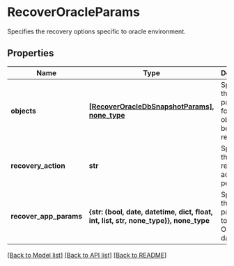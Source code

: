 # RecoverOracleParams

Specifies the recovery options specific to oracle environment.

## Properties
Name | Type | Description | Notes
------------ | ------------- | ------------- | -------------
**objects** | [**[RecoverOracleDbSnapshotParams], none_type**](RecoverOracleDbSnapshotParams.md) | Specifies the list of parameters for list of objects to be recovered. | 
**recovery_action** | **str** | Specifies the type of recover action to be performed. | 
**recover_app_params** | **{str: (bool, date, datetime, dict, float, int, list, str, none_type)}, none_type** | Specifies the parameters to recover Oracle databases. | [optional] 

[[Back to Model list]](../README.md#documentation-for-models) [[Back to API list]](../README.md#documentation-for-api-endpoints) [[Back to README]](../README.md)


